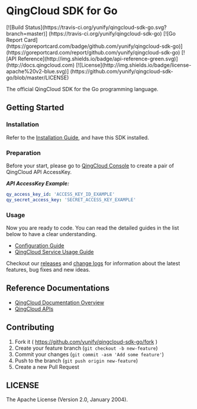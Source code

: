 # QingCloud SDK for Go

<span style="display: inline-block">
[![Build Status](https://travis-ci.org/yunify/qingcloud-sdk-go.svg?branch=master)]
(https://travis-ci.org/yunify/qingcloud-sdk-go)
[![Go Report Card](https://goreportcard.com/badge/github.com/yunify/qingcloud-sdk-go)]
(https://goreportcard.com/report/github.com/yunify/qingcloud-sdk-go)
[![API Reference](http://img.shields.io/badge/api-reference-green.svg)]
(http://docs.qingcloud.com)
[![License](http://img.shields.io/badge/license-apache%20v2-blue.svg)]
(https://github.com/yunify/qingcloud-sdk-go/blob/master/LICENSE)
</span>

The official QingCloud SDK for the Go programming language.

## Getting Started

### Installation

Refer to the [Installation Guide](docs/installation.md), and have this SDK installed.

### Preparation

Before your start, please go to [QingCloud Console](https://console.qingcloud.com/access_keys/) to create a pair of QingCloud API AccessKey.

___API AccessKey Example:___

``` yaml
qy_access_key_id: 'ACCESS_KEY_ID_EXAMPLE'
qy_secret_access_key: 'SECRET_ACCESS_KEY_EXAMPLE'
```

### Usage

Now you are ready to code. You can read the detailed guides in the list below to have a clear understanding.

- [Configuration Guide](docs/configuration.md)
- [QingCloud Service Usage Guide](docs/qingcloud_service_usage.md)

Checkout our [releases](https://github.com/yunify/qingcloud-sdk-go/releases) and [change logs](https://github.com/yunify/qingcloud-sdk-go/blob/master/CHANGELOG.md) for information about the latest features, bug fixes and new ideas.

## Reference Documentations

- [QingCloud Documentation Overview](https://docs.qingcloud.com)
- [QingCloud APIs](https://docs.qingcloud.com/api/index.html)

## Contributing

1. Fork it ( https://github.com/yunify/qingcloud-sdk-go/fork )
2. Create your feature branch (`git checkout -b new-feature`)
3. Commit your changes (`git commit -asm 'Add some feature'`)
4. Push to the branch (`git push origin new-feature`)
5. Create a new Pull Request

## LICENSE

The Apache License (Version 2.0, January 2004).
